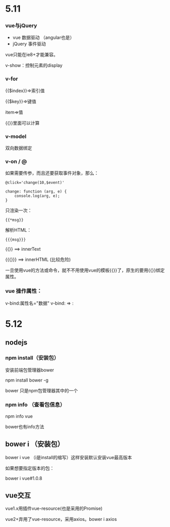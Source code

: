 # 5.11

### vue与jQuery

- vue  数据驱动  （angular也是）
- jQuery  事件驱动  

vue只能在ie8+才能兼容。

v-show：控制元素的display

### v-for

{{$index}}=>索引值

{{$key}}=>键值

item=>值

{{}}里面可以计算

### v-model

双向数据绑定

### v-on  /  @

如果需要传参，而且还要获取事件对象，那么：

~~~
@click='change(10,$event)'

change: function (arg, e) {
	console.log(arg, e);
} 
~~~

只渲染一次：

~~~
{{*msg}}
~~~

解析HTML：

~~~
{{{msg}}}
~~~

{{}} ==> innerText

{{{}}} ==> innerHTML (比较危险)



一旦使用vue的方法或命令，就不不用使用vue的模板{{}}了，原生的要用{{}}绑定属性。

### vue 操作属性：

v-bind:属性名="数据"  v-bind: => :

# 5.12

## nodejs

### npm install（安装包）

安装前端包管理器bower

npm install bower -g

bower 只是npm包管理器其中的一个

### npm info （查看包信息）

npm info vue

bower也有info方法

## bower i （安装包）

bower i  vue   （i是install的缩写）这样安装默认安装vue最高版本

如果想要指定版本的包：

bower i vue#1.0.8

## vue交互

vue1.x用插件vue-resource(也是采用的Promise)

vue2+弃用了vue-resource，采用axios。bower i axios



























